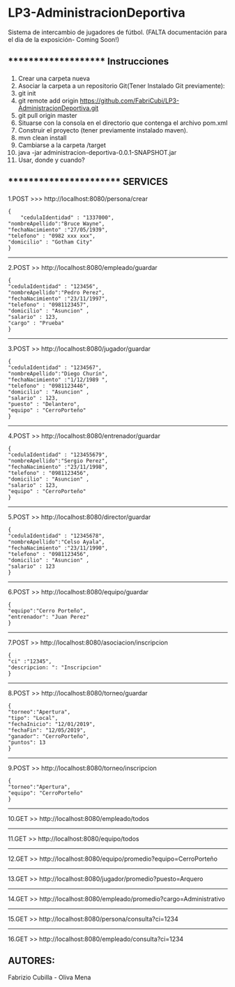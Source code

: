 # LP3-AdministracionDeportiva  
Sistema de intercambio de jugadores de fútbol. 
(FALTA documentación para el dia de la exposición- Coming Soon!)

******************* Instrucciones 
----
1. Crear una carpeta nueva
2. Asociar la carpeta a un repositorio Git(Tener Instalado Git previamente):
3. git init
4. git remote add origin https://github.com/FabriCubi/LP3-AdministracionDeportiva.git
5. git pull origin master
6. Situarse con la consola en el directorio que contenga el archivo pom.xml
7. Construir el proyecto (tener previamente instalado maven).
8. mvn clean install
9. Cambiarse a la carpeta /target
10. java -jar administracion-deportiva-0.0.1-SNAPSHOT.jar
11. Usar, donde y cuando?

********************** SERVICES
----

1.POST >>>  http://localhost:8080/persona/crear  

	{    
    	"cedulaIdentidad" : "1337000",  
	"nombreApellido":"Bruce Wayne",  
	"fechaNacimiento" :"27/05/1939",  
	"telefono" : "0982 xxx xxx",  
	"domicilio" : "Gotham City"  
	}  
----	
2.POST >> http://localhost:8080/empleado/guardar

	{
	"cedulaIdentidad" : "123456",
	"nombreApellido":"Pedro Perez",
	"fechaNacimiento" :"23/11/1997",
	"telefono" : "0981123457",
	"domicilio" : "Asuncion" ,
	"salario" : 123,
	"cargo" : "Prueba"
	}

----
3.POST >> http://localhost:8080/jugador/guardar
	
	{
	"cedulaIdentidad" : "1234567",
	"nombreApellido":"Diego Churín",
	"fechaNacimiento" :"1/12/1989 ",
	"telefono" : "0981123446",
	"domicilio" : "Asuncion" ,
	"salario" : 123,
	"puesto" : "Delantero",
	"equipo" : "CerroPorteño"
	}

----
4.POST >> http://localhost:8080/entrenador/guardar
	
	{
	"cedulaIdentidad" : "123455679",
	"nombreApellido":"Sergio Perez",
	"fechaNacimiento" :"23/11/1998",
	"telefono" : "0981123456",
	"domicilio" : "Asuncion" ,
	"salario" : 123,
	"equipo" : "CerroPorteño"
	}

----

5.POST >> http://localhost:8080/director/guardar
	
	{
	"cedulaIdentidad" : "12345678",
	"nombreApellido":"Celso Ayala",
	"fechaNacimiento" :"23/11/1990",
	"telefono" : "0981123456",
	"domicilio" : "Asuncion" ,
	"salario" : 123
	}
	
----
6.POST >> http://localhost:8080/equipo/guardar
	
	{
	"equipo":"Cerro Porteño",
	"entrenador": "Juan Perez"
	}

----
7.POST >> http://localhost:8080/asociacion/inscripcion
	
	{
	"ci" :"12345",
	"descripcion: ": "Inscripcion"
	}

----
8.POST >> http://localhost:8080/torneo/guardar
	
	{
	"torneo":"Apertura",
	"tipo": "Local",
	"fechaInicio": "12/01/2019",
	"fechaFin": "12/05/2019",
	"ganador": "CerroPorteño",
	"puntos": 13
	}

----
9.POST >> http://localhost:8080/torneo/inscripcion
	
	{
	"torneo":"Apertura",
	"equipo": "CerroPorteño"
	}

----
10.GET >> http://localhost:8080/empleado/todos

----
11.GET >> http://localhost:8080/equipo/todos

----
12.GET >> http://localhost:8080/equipo/promedio?equipo=CerroPorteño

----
13.GET >> http://localhost:8080/jugador/promedio?puesto=Arquero

----
14.GET >> http://localhost:8080/empleado/promedio?cargo=Administrativo

----
15.GET >> http://localhost:8080/persona/consulta?ci=1234

----
16.GET >> http://localhost:8080/empleado/consulta?ci=1234

AUTORES:
----
Fabrizio Cubilla - Oliva Mena
